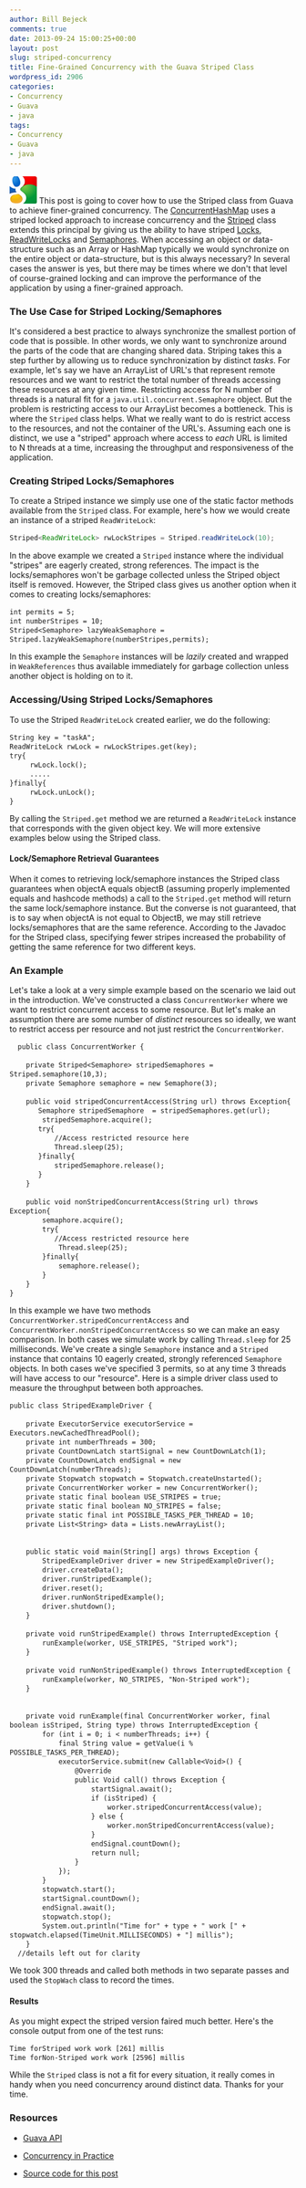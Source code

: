 ```yaml
---
author: Bill Bejeck
comments: true
date: 2013-09-24 15:00:25+00:00
layout: post
slug: striped-concurrency
title: Fine-Grained Concurrency with the Guava Striped Class
wordpress_id: 2906
categories:
- Concurrency
- Guava
- java
tags:
- Concurrency
- Guava
- java
---
```


<img class="left" src="../assets/images/google-guava.gif" /> This post is going to cover how to use the Striped class from Guava to achieve finer-grained concurrency. The [ConcurrentHashMap](http://docs.oracle.com/javase/7/docs/api/java/util/concurrent/ConcurrentHashMap.html) uses a striped locked approach to increase concurrency and the [Striped](http://docs.guava-libraries.googlecode.com/git-history/release/javadoc/com/google/common/util/concurrent/Striped.html) class extends this principal by giving us the ability to have striped [Locks](http://docs.oracle.com/javase/7/docs/api/java/util/concurrent/locks/ReentrantLock.html), [ReadWriteLocks](http://docs.oracle.com/javase/7/docs/api/java/util/concurrent/locks/ReentrantReadWriteLock.html) and [Semaphores](http://docs.oracle.com/javase/7/docs/api/java/util/concurrent/Semaphore.html). When accessing an object or data-structure such as an Array or HashMap typically we would synchronize on the entire object or data-structure, but is this always necessary? In several cases the answer is yes, but there may be times where we don't that level of course-grained locking and can improve the performance of the application by using a finer-grained approach.  
<!--more-->

### The Use Case for Striped Locking/Semaphores


It's considered a best practice to always synchronize the smallest portion of code that is possible.  In other words, we only want to synchronize around the parts of the code that are changing shared data.  Striping takes this a step further by allowing us to reduce synchronization by distinct _tasks_.  For example, let's say we have an ArrayList of URL's that represent remote resources and we want to restrict the total number of threads accessing these resources at any given time.  Restricting access for N number of threads is a natural fit for a `java.util.concurrent.Semaphore` object. But the problem is restricting access to our ArrayList becomes a bottleneck.  This is where the `Striped` class helps. What we really want to do is restrict access to the resources, and not the container of the URL's.  Assuming each one is distinct, we use a "striped" approach where access to _each_ URL is limited to N threads at a time, increasing the throughput and responsiveness of the application.  
  


### Creating Striped Locks/Semaphores


To create a Striped instance we simply use one of the static factor methods available from the `Striped` class.  For example, here's how we would create an instance of a striped `ReadWriteLock`: 
``` java Create striped read-write lock
Striped<ReadWriteLock> rwLockStripes = Striped.readWriteLock(10);
```


In the above example we created a `Striped` instance where the individual "stripes" are eagerly created, strong references.  The impact is the locks/semaphores won't be garbage collected unless the Striped object itself is removed. However, the Striped class gives us another option when it comes to creating locks/semaphores:

    
    
    int permits = 5;
    int numberStripes = 10;
    Striped<Semaphore> lazyWeakSemaphore = Striped.lazyWeakSemaphore(numberStripes,permits);
    


In this example the `Semaphore` instances will be _lazily_ created and wrapped in `WeakReferences` thus available immediately for garbage collection unless another object is holding on to it.  


### Accessing/Using Striped Locks/Semaphores


To use the Striped `ReadWriteLock` created earlier, we do the following:

    
    
    String key = "taskA";
    ReadWriteLock rwLock = rwLockStripes.get(key);
    try{
         rwLock.lock();
         .....
    }finally{
         rwLock.unLock();
    }
    


By calling the `Striped.get` method we are returned a `ReadWriteLock` instance that corresponds with the given object key.  We will more extensive examples below using the Striped class.


#### Lock/Semaphore Retrieval Guarantees


When it comes to retrieving lock/semaphore instances the Striped class guarantees when objectA equals objectB (assuming properly implemented equals and hashcode methods) a call to the `Striped.get` method will return the same lock/semaphore instance.  But the converse is not guaranteed, that is to say when objectA is not equal to ObjectB, we may still retrieve locks/semaphores that are the same reference.  According to the Javadoc for the Striped class, specifying fewer stripes increased the probability of getting the same reference for two different keys. 


### An Example


Let's take a look at a very simple example based on the scenario we laid out in the introduction.  We've constructed a class `ConcurrentWorker` where we want to restrict concurrent access to some resource. But let's make an assumption there are some number of _distinct_ resources so ideally, we want to restrict access per resource and not just restrict the `ConcurrentWorker`.

    
    
      public class ConcurrentWorker {
    
        private Striped<Semaphore> stripedSemaphores = Striped.semaphore(10,3);
        private Semaphore semaphore = new Semaphore(3);
    
        public void stripedConcurrentAccess(String url) throws Exception{
           Semaphore stripedSemaphore  = stripedSemaphores.get(url);
            stripedSemaphore.acquire();
           try{
               //Access restricted resource here
               Thread.sleep(25);
           }finally{
               stripedSemaphore.release();
           }
        }
    
        public void nonStripedConcurrentAccess(String url) throws Exception{
            semaphore.acquire();
            try{
               //Access restricted resource here
                Thread.sleep(25);
            }finally{
                semaphore.release();
            }
        }
    }
    


In this example we have two methods `ConcurrentWorker.stripedConcurrentAccess` and `ConcurrentWorker.nonStripedConcurrentAccess` so we can make an easy comparison.  In both cases we simulate work by calling `Thread.sleep` for 25 milliseconds. We've create a single `Semaphore` instance and a `Striped` instance that contains 10 eagerly created, strongly referenced `Semaphore` objects.  In both cases we've specified 3 permits, so at any time 3 threads will have access to our "resource".  Here is a simple driver class used to measure the throughput between both approaches.

    
    
    public class StripedExampleDriver {
    
        private ExecutorService executorService = Executors.newCachedThreadPool();
        private int numberThreads = 300;
        private CountDownLatch startSignal = new CountDownLatch(1);
        private CountDownLatch endSignal = new CountDownLatch(numberThreads);
        private Stopwatch stopwatch = Stopwatch.createUnstarted();
        private ConcurrentWorker worker = new ConcurrentWorker();
        private static final boolean USE_STRIPES = true;
        private static final boolean NO_STRIPES = false;
        private static final int POSSIBLE_TASKS_PER_THREAD = 10;
        private List<String> data = Lists.newArrayList();
    
    
        public static void main(String[] args) throws Exception {
            StripedExampleDriver driver = new StripedExampleDriver();
            driver.createData();
            driver.runStripedExample();
            driver.reset();
            driver.runNonStripedExample();
            driver.shutdown();
        }
    
        private void runStripedExample() throws InterruptedException {
            runExample(worker, USE_STRIPES, "Striped work");
        }
    
        private void runNonStripedExample() throws InterruptedException {
            runExample(worker, NO_STRIPES, "Non-Striped work");
        }
    
    
        private void runExample(final ConcurrentWorker worker, final boolean isStriped, String type) throws InterruptedException {
            for (int i = 0; i < numberThreads; i++) {
                final String value = getValue(i % POSSIBLE_TASKS_PER_THREAD);
                executorService.submit(new Callable<Void>() {
                    @Override
                    public Void call() throws Exception {
                        startSignal.await();
                        if (isStriped) {
                            worker.stripedConcurrentAccess(value);
                        } else {
                            worker.nonStripedConcurrentAccess(value);
                        }
                        endSignal.countDown();
                        return null;
                    }
                });
            }
            stopwatch.start();
            startSignal.countDown();
            endSignal.await();
            stopwatch.stop();
            System.out.println("Time for" + type + " work [" + stopwatch.elapsed(TimeUnit.MILLISECONDS) + "] millis");
        }
      //details left out for clarity
    


We took 300 threads and called both methods in two separate passes and used the `StopWach` class to record the times. 


#### Results


As you might expect the striped version faired much better.  Here's the console output from one of the test runs:

    
    
    Time forStriped work work [261] millis
    Time forNon-Striped work work [2596] millis
    


While the `Striped` class is not a fit for every situation, it really comes in handy when you need concurrency around distinct data.  Thanks for your time.


### Resources






  * [Guava API](http://docs.guava-libraries.googlecode.com/git-history/release/javadoc/index.html?overview-summary.html)


  * [Concurrency in Practice](http://www.amazon.com/Java-Concurrency-Practice-Brian-Goetz/dp/0321349601)


  * [Source code for this post](https://github.com/bbejeck/guava-blog/tree/master/src/main/java/bbejeck/guava/striped)


